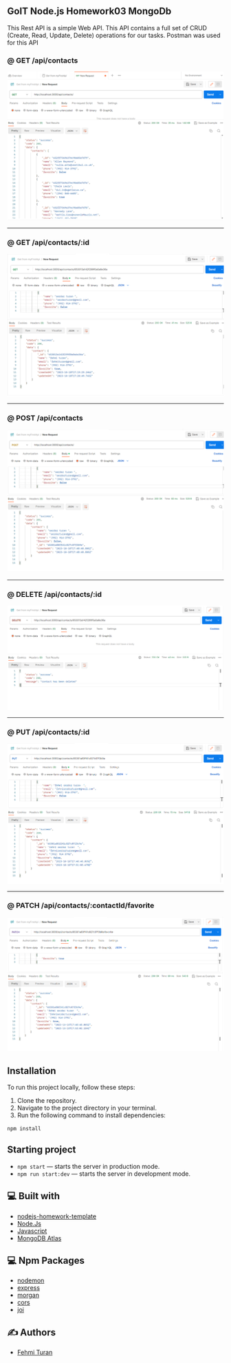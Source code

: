 ## GoIT Node.js Homework03 MongoDb

This Rest API is a simple Web API. This API contains a full set of CRUD (Create, Read, Update, Delete) operations for our tasks. Postman was used for this API

### @ GET /api/contacts
![GoIT-hw-02](https://github.com/fehmituran/Rest-Api-Application/blob/hw03-mongodb/img/get.PNG)


------------------------------------------------------------------------------------------------
### @ GET /api/contacts/:id
![GoIT-hw-02](https://github.com/fehmituran/Rest-Api-Application/blob/hw03-mongodb/img/getById.PNG)


------------------------------------------------------------------------------------------------
### @ POST /api/contacts
![GoIT-hw-02](https://github.com/fehmituran/Rest-Api-Application/blob/hw03-mongodb/img/post.PNG)


------------------------------------------------------------------------------------------------
### @ DELETE /api/contacts/:id
![GoIT-hw-02](https://github.com/fehmituran/Rest-Api-Application/blob/hw03-mongodb/img/delete.PNG)


------------------------------------------------------------------------------------------------
### @ PUT /api/contacts/:id
![GoIT-hw-02](https://github.com/fehmituran/Rest-Api-Application/blob/hw03-mongodb/img/update.PNG)


------------------------------------------------------------------------------------------------
### @ PATCH /api/contacts/:contactId/favorite
![GoIT-hw-02](https://github.com/fehmituran/Rest-Api-Application/blob/hw03-mongodb/img/patch.PNG)


## Installation

To run this project locally, follow these steps:

1. Clone the repository.
2. Navigate to the project directory in your terminal.
3. Run the following command to install dependencies:

```
npm install
```

## Starting project
- `npm start` &mdash; starts the server in production mode.
- `npm run start:dev` &mdash; starts the server in development mode.

## :computer: Built with

- [nodejs-homework-template](https://github.com/oliverplay/nodejs-homework-template)
- [Node.Js](https://nodejs.org/en)
- [Javascript](https://javascript.info/)
- [MongoDB Atlas](https://www.mongodb.com/atlas/database)


## :computer: Npm Packages

- [nodemon](https://nodemon.io/)
- [express](https://www.npmjs.com/package/express)
- [morgan](https://www.npmjs.com/package/morgan)
- [cors](https://www.npmjs.com/package/cors)
- [joi](https://joi.dev/)


## :writing_hand: Authors

- [Fehmi Turan](https://github.com/fehmituran)

